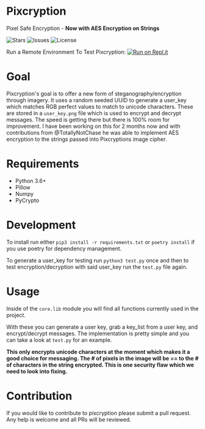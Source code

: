 # Pixcryption
Pixel Safe Encryption - **Now with AES Encryption on Strings**

![Stars](https://img.shields.io/github/stars/M4cs/pixcryption) ![Issues](https://img.shields.io/github/issues/M4cs/pixcryption) ![License](https://img.shields.io/github/license/M4cs/pixcryption)

Run a Remote Environment To Test Pixcryption: [![Run on Repl.it](https://repl.it/badge/github/M4cs/pixcryption)](https://repl.it/github/M4cs/pixcryption)

# Goal

Pixcryption's goal is to offer a new form of steganography/encryption through imagery. It uses a random seeded UUID to generate a user_key which matches RGB perfect values to match to unicode characters. These are stored in a `user_key.png` file which is used to encrypt and decrypt messages. The speed is getting there but there is 100% room for improvement. I have been working on this for 2 months now and with contributions from @TotallyNotChase he was able to implement AES encryption to the strings passed into Pixcryptions image cipher.


# Requirements

- Python 3.6+
- Pillow
- Numpy
- PyCrypto

# Development

To install run either `pip3 install -r requirements.txt` or `poetry install` if you use poetry for dependency management.

To generate a user_key for testing run `python3 test.py` once and then to test encryption/decryption with said user_key run the `test.py` file again.

# Usage

Inside of the `core.lib` module you will find all functions currently used in the project.

With these you can generate a user key, grab a key_list from a user key, and encrypt/decrypt messages. The implementation is pretty simple and you can take a look at `test.py` for an example.

**This only encrypts unicode characters at the moment which makes it a good choice for messaging. The # of pixels in the image will be == to the # of characters in the string encrypted. This is one security flaw which we need to look into fixing.**

# Contribution

If you would like to contribute to pixcryption please submit a pull request. Any help is welcome and all PRs will be reviewed.
